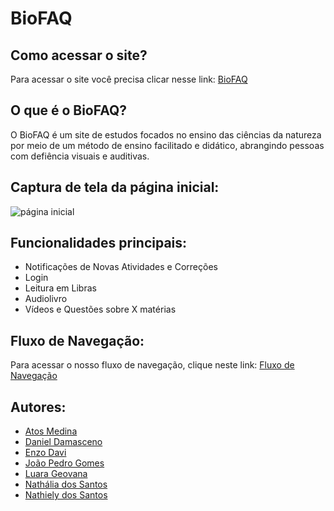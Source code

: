 # BioFAQ

## Como acessar o site?

Para acessar o site você precisa clicar nesse link: [BioFAQ](https://yukiis2.github.io/PI_BIOFAQ/)

## O que é o BioFAQ?

O BioFAQ é um site de estudos focados no ensino
das ciências da natureza por meio de um método 
de ensino facilitado e didático, abrangindo 
pessoas com defiência visuais e auditivas.

## Captura de tela da página inicial:

![página inicial]()

## Funcionalidades principais:
* Notificações de Novas Atividades e Correções
* Login
* Leitura em Libras
* Audiolivro
* Vídeos e Questões sobre X matérias

## Fluxo de Navegação:

Para acessar o nosso fluxo de navegação, clique neste link: [Fluxo de Navegação](http://canva.com/design/DAGsyOn960U/fVM2SPCbGgNw6wZJD5aMjA/edit?utm_content=DAGsyOn960U&utm_campaign=designshare&utm_medium=link2&utm_source=sharebutton)

## Autores:

* [Atos Medina](https://github.com/ATOS2911)
* [Daniel Damasceno](https://github.com/Danhz082)
* [Enzo Davi](https://github.com/YukiiS2)
* [João Pedro Gomes](https://github.com/joaopedro4419)
* [Luara Geovana](https://github.com/Lulua50)
* [Nathália dos Santos](https://github.com/NathaliaSF09)
* [Nathiely dos Santos](https://github.com/Nathy0701)
